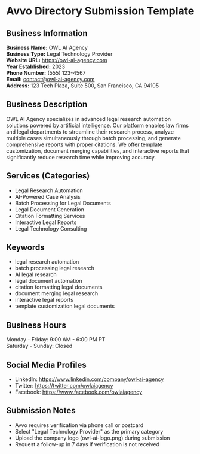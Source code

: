 # Avvo Directory Submission Template

## Business Information

**Business Name:** OWL AI Agency  
**Business Type:** Legal Technology Provider  
**Website URL:** https://owl-ai-agency.com  
**Year Established:** 2023  
**Phone Number:** (555) 123-4567  
**Email:** contact@owl-ai-agency.com  
**Address:** 123 Tech Plaza, Suite 500, San Francisco, CA 94105  

## Business Description

OWL AI Agency specializes in advanced legal research automation solutions powered by artificial intelligence. Our platform enables law firms and legal departments to streamline their research process, analyze multiple cases simultaneously through batch processing, and generate comprehensive reports with proper citations. We offer template customization, document merging capabilities, and interactive reports that significantly reduce research time while improving accuracy.

## Services (Categories)

- Legal Research Automation
- AI-Powered Case Analysis
- Batch Processing for Legal Documents
- Legal Document Generation
- Citation Formatting Services
- Interactive Legal Reports
- Legal Technology Consulting

## Keywords

- legal research automation
- batch processing legal research
- AI legal research
- legal document automation
- citation formatting legal documents
- document merging legal research
- interactive legal reports
- template customization legal documents

## Business Hours

Monday - Friday: 9:00 AM - 6:00 PM PT  
Saturday - Sunday: Closed

## Social Media Profiles

- LinkedIn: https://www.linkedin.com/company/owl-ai-agency
- Twitter: https://twitter.com/owlaiagency
- Facebook: https://www.facebook.com/owlaiagency

## Submission Notes

- Avvo requires verification via phone call or postcard
- Select "Legal Technology Provider" as the primary category
- Upload the company logo (owl-ai-logo.png) during submission
- Request a follow-up in 7 days if verification is not received
